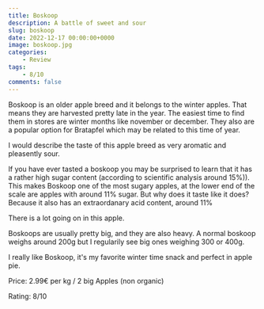 ```yaml
---
title: Boskoop
description: A battle of sweet and sour
slug: boskoop
date: 2022-12-17 00:00:00+0000
image: boskoop.jpg
categories:
    - Review
tags:
    - 8/10
comments: false
---
```


Boskoop is an older apple breed and it belongs to the winter apples.
That means they are harvested pretty late in the year. 
The easiest time to find them in stores are winter months like november or december. 
They also are a popular option for Bratapfel which may be related to this time of year.

I would describe the taste of this apple breed as very aromatic and pleasently sour.

If you have ever tasted a boskoop you may be surprised to learn that it has a rather high sugar content (according to scientific analysis around 15%)). 
This makes Boskoop one of the most sugary apples, at the lower end of the scale are apples with around 11% sugar.
But why does it taste like it does? Because it also has an extraordanary acid content, around 11% 

There is a lot going on in this apple.

Boskoops are usually pretty big, and they are also heavy. A normal boskoop weighs around 200g but I regularily see big ones weighing 300 or 400g.

I really like Boskoop, it's my favorite winter time snack and perfect in apple pie.

Price: 2.99€ per kg / 2 big Apples (non organic)

Rating: 8/10
